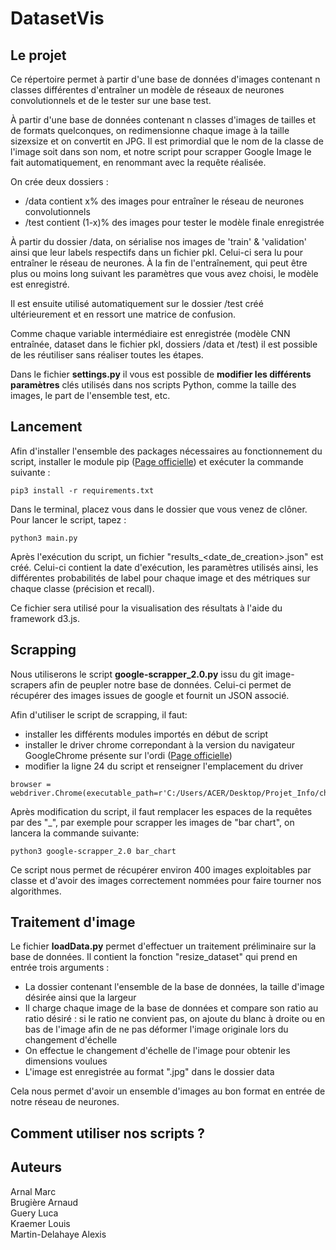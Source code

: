 # DatasetVis

## Le projet

Ce répertoire permet à partir d'une base de données d'images contenant n classes différentes d'entraîner un modèle de réseaux de neurones convolutionnels et de le tester sur une base test.

À partir d'une base de données contenant n classes d'images de tailles et de formats quelconques, on redimensionne chaque image à la taille sizexsize et on convertit en JPG. Il est primordial que le nom de la classe de l'image soit dans son nom, et notre script pour scrapper Google Image le fait automatiquement, en renommant avec la requête réalisée.

On crée deux dossiers :
- /data contient x% des images pour entraîner le réseau de neurones convolutionnels
- /test contient (1-x)% des images pour tester le modèle finale enregistrée

À partir du dossier /data, on sérialise nos images de 'train' & 'validation' ainsi que leur labels respectifs dans un fichier pkl. Celui-ci sera lu pour entraîner le réseau de neurones. 
À la fin de l'entraînement, qui peut être plus ou moins long suivant les paramètres que vous avez choisi, le modèle est enregistré.

Il est ensuite utilisé automatiquement sur le dossier /test créé ultérieurement et en ressort une matrice de confusion.

Comme chaque variable intermédiaire est enregistrée (modèle CNN entraînée, dataset dans le fichier pkl, dossiers /data et /test) il est possible de les réutiliser sans réaliser toutes les étapes.

Dans le fichier <b>settings.py</b> il vous est possible de <b>modifier les différents paramètres</b> clés utilisés dans nos scripts Python, comme la taille des images, le part de l'ensemble test, etc.
 
## Lancement

Afin d'installer l'ensemble des packages nécessaires au fonctionnement du script, installer le module pip ([Page officielle](https://pypi.python.org/pypi/pip))  et exécuter la commande suivante :  

```
pip3 install -r requirements.txt
```

Dans le terminal, placez vous dans le dossier que vous venez de clôner.
Pour lancer le script, tapez :
```
python3 main.py
```
Après l'exécution du script, un fichier "results_<date_de_creation>.json" est créé. Celui-ci contient la date d'exécution, les paramètres utilisés ainsi, les différentes probabilités de label pour chaque image et des métriques sur chaque classe (précision et recall).

Ce fichier sera utilisé pour la visualisation des résultats à l'aide du framework d3.js.

## Scrapping

Nous utiliserons le script <b>google-scrapper_2.0.py</b> issu du git image-scrapers afin de peupler notre base de données. Celui-ci permet de récupérer des images issues de google et fournit un JSON associé.

Afin d'utiliser le script de scrapping, il faut:
- installer les différents modules importés en début de script
- installer le driver chrome correpondant à la version du navigateur GoogleChrome présente sur l'ordi ([Page officielle](https://chromedriver.storage.googleapis.com/index.html))
- modifier la ligne 24 du script et renseigner l'emplacement du driver 

```
browser = webdriver.Chrome(executable_path=r'C:/Users/ACER/Desktop/Projet_Info/chromedriver.exe')
```

Après modification du script, il faut remplacer les espaces de la requêtes par des "_", par exemple pour scrapper les images de "bar chart", on lancera la commande suivante:

```
python3 google-scrapper_2.0 bar_chart
```
Ce script nous permet de récupérer environ 400 images exploitables par classe et d'avoir des images correctement nommées pour faire tourner nos algorithmes.

## Traitement d'image

Le fichier <b>loadData.py</b> permet d'effectuer un traitement préliminaire sur la base de données. Il contient la fonction "resize_dataset" qui prend en entrée trois arguments :
- La dossier contenant l'ensemble de la base de données, la taille d'image désirée ainsi que la largeur
- Il charge chaque image de la base de données et compare son ratio au ratio désiré : si le ratio ne convient pas, on ajoute du blanc à droite ou en bas de l'image afin de ne pas déformer l'image originale lors du changement d'échelle
- On effectue le changement d'échelle de l'image pour obtenir les dimensions voulues
- L'image est enregistrée au format ".jpg" dans le dossier data

Cela nous permet d'avoir un ensemble d'images au bon format en entrée de notre réseau de neurones.

## Comment utiliser nos scripts ?



## Auteurs

Arnal Marc  
Brugière Arnaud  
Guery Luca  
Kraemer Louis  
Martin-Delahaye Alexis
